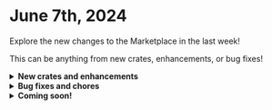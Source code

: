 # June 7th, 2024

Explore the new changes to the Marketplace in the last week!

This can be anything from new crates, enhancements, or bug fixes!

<details>

<summary><strong>New crates and enhancements</strong></summary>

* Alert When Users Mailboxes are Reaching Quota
  * Added an action to the crate that checks for an existing ticket and if one exists it updates that ticket or at least does not create a new ticket.
  * Added ability to exclude mailboxes from alerting.

</details>

<details>

<summary><strong>Bug fixes and chores</strong></summary>

* Amend Calendar Permission on User
  * Fixed `check_delegate` action Jinja where `CTX.delegate_type` always returning `false` due to being a list.

</details>

<details>

<summary><strong>Coming soon!</strong></summary>

* Rewst: User Offboarding
  * On-prem AD support
* Document M365 Environment
  * Support for Hudu
* Document User Details
  * Support for Hudu
* Document Group Details
  * Support for Hudu
* Document Shared Mailbox Details
  * Support for Hudu
* Liongard MFA Remediation
  * Liongard detects when MFA is not enabled properly, logs it to a PSA ticket, Rewst enables MFA and updates the ticket.

</details>
